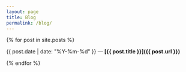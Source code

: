 ```yaml
---
layout: page
title: Blog
permalink: /blog/
---
```


<div class="post-list" markdown="1">
{% for post in site.posts %}

{{ post.date | date: "%Y-%m-%d" }} — **[{{ post.title }}]({{ post.url }})**

{% endfor %}
</div>
